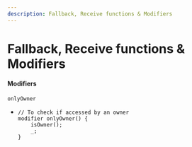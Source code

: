 ```yaml
---
description: Fallback, Receive functions & Modifiers
---
```


# Fallback, Receive functions & Modifiers

#### Modifiers

```
onlyOwner
```

* ```solidity
  // To check if accessed by an owner
  modifier onlyOwner() {
      isOwner();
      _;
  }
  ```
